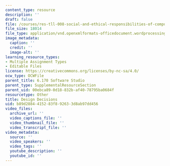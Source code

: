 ```yaml
---
content_type: resource
description: ''
draft: false
file: /courses/res-tll-008-social-and-ethical-responsibilities-of-computing-serc/b89d2884415283f892633d8ab97dd456_MITRESTLL-008F21-6170designReflection.docx
file_size: 18014
file_type: application/vnd.openxmlformats-officedocument.wordprocessingml.document
image_metadata:
  caption: ''
  credit: ''
  image-alt: ''
learning_resource_types:
- Multiple Assignment Types
- Editable Files
license: https://creativecommons.org/licenses/by-nc-sa/4.0/
ocw_type: OCWFile
parent_title: 6.170 Software Studio
parent_type: SupplementalResourceSection
parent_uid: 00ebca89-0d18-832b-af40-78795ba0684f
resourcetype: Other
title: Design Decisions
uid: b89d2884-4152-83f8-9263-3d8ab97dd456
video_files:
  archive_url: ''
  video_captions_file: ''
  video_thumbnail_file: ''
  video_transcript_file: ''
video_metadata:
  source: ''
  video_speakers: ''
  video_tags: ''
  youtube_description: ''
  youtube_id: ''
---
```

